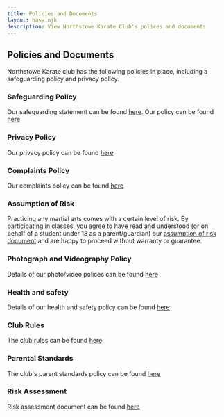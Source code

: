 ```yaml
---
title: Policies and Documents
layout: base.njk
description: View Northstowe Karate Club's polices and documents
---
```

## Policies and Documents

Northstowe Karate club has the following policies in place, including a safeguarding policy and privacy policy. 

### Safeguarding Policy

Our safeguarding statement can be found [here](./safeguarding). Our policy can be found [here](./safeguarding/policy)

### Privacy Policy

Our privacy policy can be found [here](./privacy)

### Complaints Policy

Our complaints policy can be found [here](./complaints)

### Assumption of Risk

Practicing any martial arts comes with a certain level of risk. By participating in classes, you agree to have read and understood (or on behalf of a student under 18 as a parent/guardian) our [assumption of risk document](./risk) and are happy to proceed without warranty or guarantee.

### Photograph and Videography Policy

Details of our photo/video polices can be found [here](./photography)

### Health and safety

Details of our health and safety policy can be found [here](./healthandsafety)

### Club Rules

The club rules can be found [here](./clubrules)

### Parental Standards

The club's parent standards policy can be found [here](./parentalstandards)

### Risk Assessment

Risk assessment document can be found [here](/static/nkc-risk-assessment.pdf)
